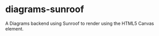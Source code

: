 diagrams-sunroof
================

A Diagrams backend using Sunroof to render using the HTML5 Canvas element.
